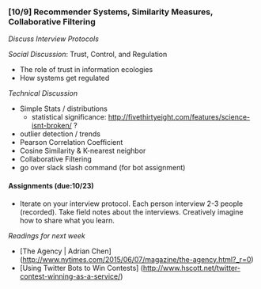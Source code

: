 ### [10/9] Recommender Systems, Similarity Measures, Collaborative Filtering

_Discuss Interview Protocols_

_Social Discussion_: Trust, Control, and Regulation
- The role of trust in information ecologies
- How systems get regulated

_Technical Discussion_
- Simple Stats / distributions
  - statistical significance: http://fivethirtyeight.com/features/science-isnt-broken/ ?
- outlier detection / trends
- Pearson Correlation Coefficient
- Cosine Similarity & K-nearest neighbor
- Collaborative Filtering
- go over slack slash command (for bot assignment)

#### Assignments (due:10/23) 
- Iterate on your interview protocol. Each person interview 2-3 people (recorded). Take field notes about the interviews.  Creatively imagine how to share what you learn. 

_Readings for next week_
- [The Agency | Adrian Chen] (http://www.nytimes.com/2015/06/07/magazine/the-agency.html?_r=0)
- [Using Twitter Bots to Win Contests] (http://www.hscott.net/twitter-contest-winning-as-a-service/)
